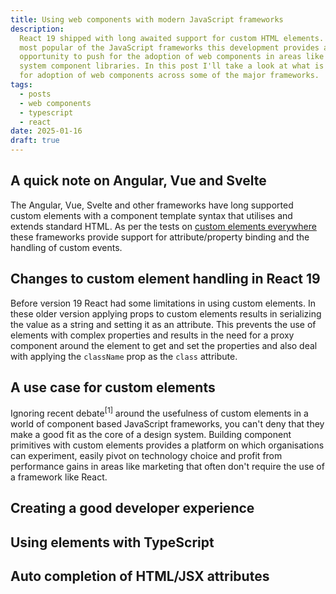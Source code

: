 ```yaml
---
title: Using web components with modern JavaScript frameworks
description:
  React 19 shipped with long awaited support for custom HTML elements. Being the
  most popular of the JavaScript frameworks this development provides an
  opportunity to push for the adoption of web components in areas like design
  system component libraries. In this post I'll take a look at what is needed
  for adoption of web components across some of the major frameworks.
tags:
  - posts
  - web components
  - typescript
  - react
date: 2025-01-16
draft: true
---
```


## A quick note on Angular, Vue and Svelte

The Angular, Vue, Svelte and other frameworks have long supported custom
elements with a component template syntax that utilises and extends standard
HTML. As per the tests on [custom elements
everywhere][custom-elements-everywhere] these frameworks provide support for
attribute/property binding and the handling of custom events.

## Changes to custom element handling in React 19

Before version 19 React had some limitations in using custom elements. In these
older version applying props to custom elements results in serializing the value
as a string and setting it as an attribute. This prevents the use of elements
with complex properties and results in the need for a proxy component around the
element to get and set the properties and also deal with applying the
`className` prop as the `class` attribute.

## A use case for custom elements

Ignoring recent debate<sup>[1]</sup> around the usefulness of custom elements in
a world of component based JavaScript frameworks, you can't deny that they make
a good fit as the core of a design system. Building component primitives with
custom elements provides a platform on which organisations can experiment,
easily pivot on technology choice and profit from performance gains in areas
like marketing that often don't require the use of a framework like React.

## Creating a good developer experience

## Using elements with TypeScript

## Auto completion of HTML/JSX attributes

[custom-elements-everywhere]: https://custom-elements-everywhere.com/
[react]: https://react.dev/learn
[nextjs]: https://nextjs.org/docs/app/getting-started/installation
[use-client]: https://react.dev/reference/rsc/use-client
[matt-pocock]: https://www.mattpocock.com/
[github-discussion]:
  https://github.com/DefinitelyTyped/DefinitelyTyped/discussions/71395

